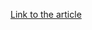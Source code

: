 [Link to the article](https://cadosecurity.com/post/botnet-deploys-cloud-and-container-attack-techniques)
